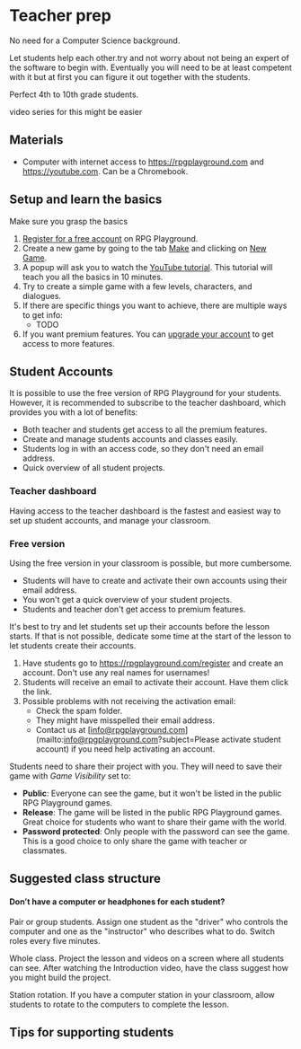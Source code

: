 # Teacher prep

No need for a Computer Science background.

Let students help each other.try and not worry about not being an expert of the software to begin with. Eventually you will need to be at least competent with it but at first you can figure it out together with the students.

Perfect 4th to 10th grade students.

video series for this might be easier


## Materials

- Computer with internet access to https://rpgplayground.com and https://youtube.com. Can be a Chromebook.

## Setup and learn the basics

Make sure you grasp the basics

1. [Register for a free account](https://rpgplayground.com/register) on RPG Playground.
1. Create a new game by going to the tab [Make](https://rpgplayground.com/make/) and clicking on [New Game](https://rpgplayground.com/new-game/).
1. A popup will ask you to watch the [YouTube tutorial](https://youtu.be/D54SjyJAxjs?si=Ru4_99jhB76vm2AH). This tutorial will teach you all the basics in 10 minutes.
1. Try to create a simple game with a few levels, characters, and dialogues.
1. If there are specific things you want to achieve, there are multiple ways to get info:
    - TODO
1. If you want premium features. You can [upgrade your account](https://rpgplayground.com/upgrade/) to get access to more features.


## Student Accounts

It is possible to use the free version of RPG Playground for your students. However, it is recommended to subscribe to the teacher dashboard, which provides you with a lot of benefits:

- Both teacher and students get access to all the premium features.
- Create and manage students accounts and classes easily.
- Students log in with an access code, so they don't need an email address.
- Quick overview of all student projects.


### Teacher dashboard

Having access to the teacher dashboard is the fastest and easiest way to set up student accounts, and manage your classroom.




### Free version

Using the free version in your classroom is possible, but more cumbersome. 

- Students will have to create and activate their own accounts using their email address. 
- You won't get a quick overview of your student projects.
- Students and teacher don't get access to premium features.


It's best to try and let students set up their accounts before the lesson starts. If that is not possible, dedicate some time at the start of the lesson to let students create their accounts.

1. Have students go to https://rpgplayground.com/register and create an account. Don't use any real names for usernames!
2. Students will receive an email to activate their account. Have them click the link.
3. Possible problems with not receiving the activation email:
    - Check the spam folder.
    - They might have misspelled their email address.
    - Contact us at [info@rpgplayground.com](mailto:info@rpgplayground.com?subject=Please activate student account) if you need help activating an account.

Students need to share their project with you. They will need to save their game with *Game Visibility* set to:

- **Public**: Everyone can see the game, but it won't be listed in the public RPG Playground games.
- **Release**: The game will be listed in the public RPG Playground games. Great choice for students who want to share their game with the world.
- **Password protected**: Only people with the password can see the game. This is a good choice to only share the game with teacher or classmates.


## Suggested class structure


#### Don’t have a computer or headphones for each student?

Pair or group students. Assign one student as the "driver" who controls the computer and one as the "instructor" who describes what to do. Switch roles every five minutes.

Whole class. Project the lesson and videos on a screen where all students can see. After watching the Introduction video, have the class suggest how you might build the project.

Station rotation. If you have a computer station in your classroom, allow students to rotate to the computers to complete the lesson. 


## Tips for supporting students

